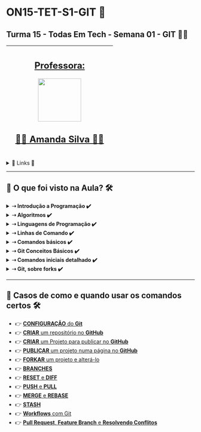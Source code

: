 # ON15-TET-S1-GIT 🤝

## Turma 15 - Todas Em Tech - Semana 01 - GIT 👩‍💻

| [<br><sub></sub>]() |  [<h2>Professora:</h2><img src="https://avatars.githubusercontent.com/u/33252729?v=4" width=115><br><h2>👩‍🏫  Amanda Silva ✍🏽</h2>](https://github.com/oskojess) |  [<br><sub></sub>]() |
| :---: | :---: | :---: | 

<details>
  <summary>
    <span>🔗 Links 🔗</span>
  </summary>
  <div>    
    * 📌<a href="https://www.youtube.com/watch?v=Z8w5KdLh170&list=PLymAQGA_lVagCUqYtEgogYohW4KJil1Qw&index=2">Link da aula - Parte 1</a><br/>
    * 📌<a href="https://www.youtube.com/watch?v=OQzHf-odpOg&list=PLymAQGA_lVagCUqYtEgogYohW4KJil1Qw&index=1">Link da aula - Parte 2</a><br/>
    * 📌<a href="https://www.youtube.com/watch?v=3AXFw8f4J0Q&list=PLymAQGA_lVagCUqYtEgogYohW4KJil1Qw&index=3">Link da aula - Reforço</a><br/>
    * 📌<a href="https://github.com/reprograma/ON15-TET-S1-GIT">Link do Repositório da Aula</a><br/>
    * 📌<a href="https://classroom.google.com/u/0/c/NDc5MjQyMDUxNjYz/a/NDcxOTMxMjk2NzM5/details">Guia de instalação - Node.js</a><br/>
    * 📌<a href="https://drive.google.com/file/d/1Fn0IAz2JVFTEUQrAvZdWuSFByxfA9Op7/view">Introdução ao GIT</a><br/>
  </div>
</details>

___
##  👀 O que foi visto na Aula? 🛠️
<details>
    <summary>
      <strong>➝ Introdução a Programação ✔️</strong>
    </summary>    
    <div align="left">        
      <table border=1>             
        <tr>
          <td align="center">👉</td>                
          <td>Conceitos de Hardware</td>                
          <td align="center">✅</td>
        </tr>
        <tr> 
          <td align="center">👉</td>
          <td>Conceitos de Software</td>                
          <td align="center">✅</td>
        </tr>
        <tr>    
          <td align="center">👉</td>            
          <td>Conceitos de Programação</td>                
          <td align="center">✅</td>
        </tr>
      </table>               
    </div>
</details>

<details>
    <summary>
      <strong>➝ Algoritmos ✔️</strong>
    </summary>
    <div align="left">         
      <table border=1>             
        <tr>
          <td align="center">👉</td>                
          <td>Exemplos e outras formas de Algoritmos</td>                
          <td align="center">✅</td>
        </tr>
        <tr> 
          <td align="center">👉</td>
          <td>Fluxograma </td>                
          <td align="center">✅</td>
        </tr>
        <tr>    
          <td align="center">👉</td>            
          <td>Pseudocódigo</td>                
          <td align="center">✅</td>
        </tr>
      </table>               
    </div>
</details>

<details>
    <summary>
      <strong>➝ Linguagens de Programação ✔️</strong>
    </summary>
    <div align="left">        
      <table border=1>             
        <tr>
          <td align="center">👉</td>                
          <td>Definição</td>                
          <td align="center">✅</td>
        </tr>
        <tr> 
          <td align="center">👉</td>
          <td>Front-End</td>                
          <td align="center">✅</td>
        </tr>
        <tr>    
          <td align="center">👉</td>            
          <td>Back-End</td>                
          <td align="center">✅</td>
        </tr>
        <tr>    
          <td align="center">👉</td>            
          <td>Banco de Dados</td>                
          <td align="center">✅</td>
        </tr>
        <tr>    
          <td align="center">👉</td>            
          <td>Cliente-Servidor</td>                
          <td align="center">✅</td>
        </tr>
      </table>               
    </div>
</details>

<details>
    <summary>
      <strong>➝ Linhas de Comando ✔️</strong>
    </summary>
    <div align="left">        
      <table border=1>             
        <tr>
          <td align="center">👉</td>                
          <td><strong>Command Power / CMD:</strong> interpretador Windows, simples e funcional.</td>                
          <td align="center">✅</td>
        </tr>
        <tr>
          <td align="center">👉</td>                
          <td><strong>PowerShell:</strong> criado pela Microsoft, é bem mais robusto com capacidade maior de programação</td>                
          <td align="center">✅</td>
        </tr>
        <tr>
          <td align="center">👉</td>                
          <td><strong>Git Bash:</strong> Criado como software livre, é um Unix shell e linguagem de comando, assim como o anterior</td>                
          <td align="center">✅</td>
        </tr>
      </table>               
    </div>
</details>

<details>
    <summary>
      <strong>➝ Comandos básicos ✔️</strong>
    </summary>
    <div align="left">        
      <table border=1>             
        <tr>
          <td align="center">👉</td>                
          <td>pwd => encontrar o caminho para o diretório atual (da pasta) em que você está</td>                
          <td align="center">✅</td>
        </tr>
        <tr>
          <td align="center">👉</td>                
          <td>ls => listar todos arquivos da pasta que você está</td>                
          <td align="center">✅</td>
        </tr>
        <tr>
          <td align="center">👉</td>                
          <td>cd nome-da-pasta => entrar em uma pasta dentro da pasta que você está</td>                
          <td align="center">✅</td>
        </tr>
        <tr>
          <td align="center">👉</td>                
          <td>cd ~ => volta para a pasta raiz</td>                
          <td align="center">✅</td>
        </tr>
        <tr>
          <td align="center">👉</td>                
          <td>cd .. => volta uma pasta para trás</td>                
          <td align="center">✅</td>
        </tr>
        <tr>
          <td align="center">👉</td>                
          <td>mkdir nome-da-pasta => cria uma pasta</td>                
          <td align="center">✅</td>
        </tr>
        <tr>
          <td align="center">👉</td>                
          <td>rm nome-do-arquivo => deleta um arquivo</td>                
          <td align="center">✅</td>
        </tr>
        <tr>
          <td align="center">👉</td>                
          <td>rm nome-do-arquivo => deleta um arquivo</td>                
          <td align="center">✅</td>
        </tr>
        <tr>
          <td align="center">👉</td>                
          <td>rm nome-do-arquivo => deleta um arquivo</td>                
          <td align="center">✅</td>
        </tr>
        <tr>
          <td align="center">👉</td>                
          <td>whoami => identifica usuário que esta logado</td>                
          <td align="center">✅</td>
        </tr>
        <tr>
          <td align="center">👉</td>                
          <td>touch => cria um arquivo</td>                
          <td align="center">✅</td>
        </tr>
      </table>               
    </div>
</details>

<details>
    <summary>
      <strong>➝ Git Conceitos Básicos ✔️</strong>
    </summary>
    <div align="left">        
      <table border=1>             
        <tr>
          <td align="center">👉</td>                
          <td>repositório -> pasta/local aonde o projeto é armazenado</td>                
          <td align="center">✅</td>
        </tr>
        <tr>
          <td align="center">👉</td>                
          <td>clone -> literalmente clonar(copiar uma versão) do repositório remoto o projeto para o nosso repositório local</td>                
          <td align="center">✅</td>
        </tr>
        <tr>
          <td align="center">👉</td>                
          <td>branches -> (galhos) uma parte muito útil no desenvolvimento coletivo, permite que cada usuário tenha seu “bracinho”(versão) dentro do projeto de maneira independente.</td>                
          <td align="center">✅</td>
        </tr>
        <tr>
          <td align="center">👉</td>                
          <td>pull -> puxar do repositório remoto para o repositório local as ultimas alterações.</td>                
          <td align="center">✅</td>
        </tr>
        <tr>
          <td align="center">👉</td>                
          <td>commit -> controla a versão de um arquivo, registrando através de uma mensagem que identifica as últimas alterações</td>                
          <td align="center">✅</td>
        </tr>
        <tr>
          <td align="center">👉</td>                
          <td>push -> puxar do repositório remoto para o repositório local as ultimas alterações</td>                
          <td align="center">✅</td>
        </tr>
        <tr>
          <td align="center">👉</td>                
          <td>merge -> quando unificamos branches diferentes</td>                
          <td align="center">✅</td>
        </tr>
        <tr>
          <td align="center">👉</td>                
          <td>fork -> é uma cópia de um projeto para a sua conta do GitHub, é como se fosse uma xerox mesmo.</td>                
          <td align="center">✅</td>
        </tr>
        <tr>
          <td align="center">👉</td>                
          <td>pull -> request: solicitação de merge da sua branch em um projeto de outra pessoa.</td>                
          <td align="center">✅</td>
        </tr>
        <tr>
          <td align="center">👉</td>                
          <td>rebase -> segue a linha de raciocínio do merge, mas apaga parte dos commits no histórico. Recomendado para ser usado entre branches de desenvolvovedores, não diretamente na branch principal por exemplo.</td>                
          <td align="center">✅</td>
        </tr>
      </table>               
    </div>
</details>

<details>
    <summary>
      <strong>➝ Comandos iniciais detalhado ✔️</strong>
    </summary>
    <div align="left">        
      <table border=1><tr>
          <td align="center">👉</td>                
          <td>git pull : puxa as atualizações mais recente (remoto -> local)</td>                
          <td align="center">✅</td>
        </tr>
        <tr>
          <td align="center">👉</td>                
          <td>git push : envia as atualizações mais recentes (local -> remoto)</td>                
          <td align="center">✅</td>
        </tr>
        <tr>
          <td align="center">👉</td>                
          <td>git remote add origin caminho : adiciona o seu repositório local ao remoto</td>                
          <td align="center">✅</td>
        </tr>
        <tr>
          <td align="center">👉</td>                
          <td>git checkout -- nome-arquivo : descarta as alterações locais do arquivo informado</td>                
          <td align="center">✅</td>
        </tr> 
      </table>               
    </div>
</details>

<details>
    <summary>
      <strong>➝ Git, sobre forks ✔️</strong>
    </summary>
    <div align="left">        
      <table border=1>             
        <tr>
          <td align="center">👉</td>                
          <td>git clone url-do-seu-fork</td>                
          <td align="center">✅</td>
        </tr>
        <tr>
          <td align="center">👉</td>                
          <td>git remote add upstream url-do-repo-original</td>                
          <td align="center">✅</td>
        </tr>
        <tr>
          <td align="center">👉</td>                
          <td>git fetch (ou pull) upstream</td>                
          <td align="center">✅</td>
        </tr>
        <tr>
          <td align="center">👉</td>                
          <td>git rebase (ou merge) upstream/main</td>                
          <td align="center">✅</td>
        </tr>
      </table>               
    </div>
</details>

___
##  🔨 Casos de como e quando usar os comandos certos 🛠️

  * 👉 [**CONFIGURAÇÃO** do **Git**](README6.md)
  * 👉 [**CRIAR** um repositório no **GitHub**](README1.md)
  * 👉 [**CRIAR** um Projeto para publicar no **GitHub**](README2.md)
  * 👉 [**PUBLICAR** um projeto numa página no **GitHub**](README3.md)
  * 👉 [**FORKAR** um projeto e alterá-lo](README4.md)
  * 👉 [**BRANCHES**](README5.md)
  * 👉 [**RESET** e **DIFF**](README7.md.md)
  * 👉 [**PUSH** e **PULL**](README8.md)
  * 👉 [**MERGE** e **REBASE**](README9.md)
  * 👉 [**STASH**](README10.md)
  * 👉 [**Workflows** com Git](README11.md)
  * 👉 [**Pull Request**, **Feature Branch** e **Resolvendo Conflitos**](README12.md)












